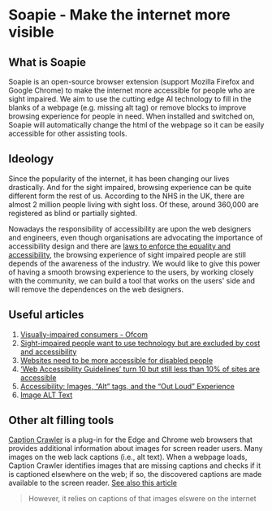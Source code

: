 # Soapie - Make the internet more visible

## What is Soapie

Soapie is an open-source browser extension (support Mozilla Firefox and Google Chrome) to make the internet more accessible for people who are sight impaired. We aim to use the cutting edge AI technology to fill in the blanks of a webpage (e.g. missing alt tag) or remove blocks to improve browsing experience for people in need. When installed and switched on, Soapie will automatically change the html of the webpage so it can be easily accessible for other assisting tools.

## Ideology

Since the popularity of the internet, it has been changing our lives drastically. And for the sight impaired, browsing experience can be quite different form the rest of us. According to the NHS in the UK, there are almost 2 million people living with sight loss. Of these, around 360,000 are registered as blind or partially sighted.

Nowadays the responsibility of accessibility are upon the web designers and engineers, even though organisations are advocating the importance of accessibility design and there are [laws to enforce the equality and accessibility](https://www.legislation.gov.uk/ukpga/2010/15/contents), the browsing experience of sight impaired people are still depends of the awareness of the industry. We would like to give this power of having a smooth browsing experience to the users, by working closely with the community, we can build a tool that works on the users' side and will remove the dependences on the web designers.

## Useful articles

1. [Visually-impaired consumers - Ofcom](https://www.ofcom.org.uk/__data/assets/pdf_file/0034/98485/visually-impaired-consumers-access.pdf)
2. [Sight-impaired people want to use technology but are excluded by cost and accessibility](http://theconversation.com/sight-impaired-people-want-to-use-technology-but-are-excluded-by-cost-and-accessibility-new-research-103882)
3. [Websites need to be more accessible for disabled people](https://www.vox.com/the-goods/2019/2/5/18210912/websites-ada-compliance-lawsuits)
4. [‘Web Accessibility Guidelines’ turn 10 but still less than 10% of sites are accessible](https://www.abilitynet.org.uk/news-blogs/web-accessibility-guidelines-turn-10-still-less-10-sites-are-accessible)
5. [Accessibility: Images, “Alt” tags, and the “Out Loud” Experience](https://www.oomphinc.com/notes/2019/01/images-alt-tags-out-loud-experience-oomph-inc/)
6. [Image ALT Text](https://accessibility.psu.edu/images/alttext/)

## Other alt filling tools

[Caption Crawler](https://www.microsoft.com/en-us/research/project/caption-crawler/) is a plug-in for the Edge and Chrome web browsers that provides additional information about images for screen reader users. Many images on the web lack captions (i.e., alt text). When a webpage loads, Caption Crawler identifies images that are missing captions and checks if it is captioned elsewhere on the web; if so, the discovered captions are made available to the screen reader. [See also this article](https://techxplore.com/news/2018-02-browser-extension-visually-impaired-online.html)

> However, it relies on captions of that images elswere on the internet

